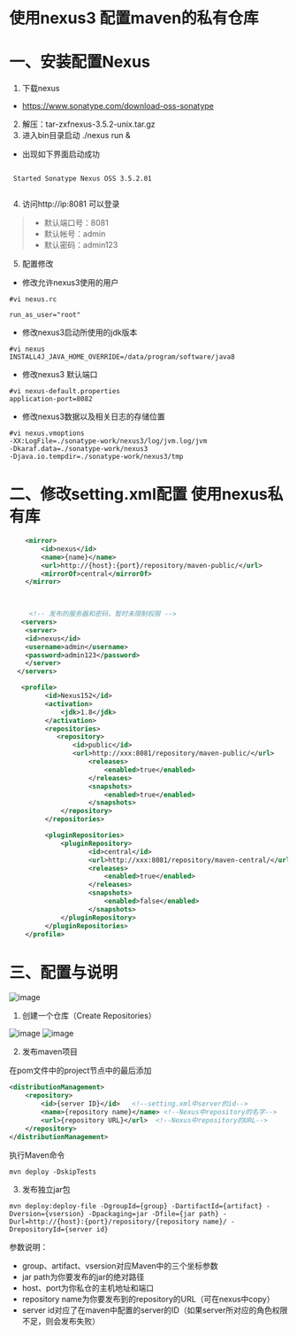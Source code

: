 # 使用nexus3 配置maven的私有仓库


# 一、安装配置Nexus

1) 下载nexus
* https://www.sonatype.com/download-oss-sonatype
2) 解压：tar-zxfnexus-3.5.2-unix.tar.gz
3) 进入bin目录启动 ./nexus run &
* 出现如下界面启动成功

```shell

 Started Sonatype Nexus OSS 3.5.2.01


```

4) 访问http://ip:8081 可以登录

>* 默认端口号：8081
>* 默认帐号：admin
>* 默认密码：admin123

5) 配置修改

* 修改允许nexus3使用的用户
```shell
#vi nexus.rc

run_as_user="root"

```
* 修改nexus3启动所使用的jdk版本
```shell
#vi nexus
INSTALL4J_JAVA_HOME_OVERRIDE=/data/program/software/java8
```
* 修改nexus3 默认端口
```shell
#vi nexus-default.properties
application-port=8082
```

* 修改nexus3数据以及相关日志的存储位置
```shell
#vi nexus.vmoptions
-XX:LogFile=./sonatype-work/nexus3/log/jvm.log/jvm
-Dkaraf.data=./sonatype-work/nexus3
-Djava.io.tempdir=./sonatype-work/nexus3/tmp
```

# 二、修改setting.xml配置 使用nexus私有库

```xml
	<mirror>
		<id>nexus</id>
		<name>{name}</name>
		<url>http://{host}:{port}/repository/maven-public/</url>
		<mirrorOf>central</mirrorOf>
	</mirror>


	
	 <!-- 发布的服务器和密码，暂时未限制权限 -->
   <servers>
    <server>
    <id>nexus</id>
    <username>admin</username>
    <password>admin123</password>
	</server>
  </servers>

   <profile>
         <id>Nexus152</id>
         <activation>
             <jdk>1.8</jdk>
         </activation>
         <repositories>
            <repository>
                <id>public</id>
                <url>http://xxx:8081/repository/maven-public/</url>
                    <releases>
                        <enabled>true</enabled>
                    </releases>
                    <snapshots>
                        <enabled>true</enabled>
                    </snapshots>
             </repository>
         </repositories>

         <pluginRepositories>
             <pluginRepository>
                    <id>central</id>
                    <url>http://xxx:8081/repository/maven-central/</url>
                    <releases>
                        <enabled>true</enabled>
                    </releases>
                    <snapshots>
                        <enabled>false</enabled>
                    </snapshots>
             </pluginRepository>
         </pluginRepositories>
    </profile>
```

# 三、配置与说明

![image](https://github.com/csy512889371/learnDoc/blob/master/image/2018/maven/1.png)


1) 创建一个仓库（Create Repositories）

![image](https://github.com/csy512889371/learnDoc/blob/master/image/2018/maven/2.png)
![image](https://github.com/csy512889371/learnDoc/blob/master/image/2018/maven/3.png)

2) 发布maven项目

在pom文件中的project节点中的最后添加

```xml
<distributionManagement>
    <repository>
        <id>{server ID}</id>   <!--setting.xml中server的id-->
        <name>{repository name}</name> <!--Nexus中repository的名字-->
        <url>{repository URL}</url>  <!--Nexus中repository的URL-->
    </repository>
</distributionManagement>


```
执行Maven命令

```shell
mvn deploy -DskipTests
```
3) 发布独立jar包
```shell
mvn deploy:deploy-file -DgroupId={group} -DartifactId={artifact} -Dversion={vsersion} -Dpackaging=jar -Dfile={jar path} -Durl=http://{host}:{port}/repository/{repository name}/ -DrepositoryId={server id}

```
参数说明：
* group、artifact、vsersion对应Maven中的三个坐标参数
* jar path为你要发布的jar的绝对路径
* host、port为你私仓的主机地址和端口
* repository name为你要发布到的repository的URL（可在nexus中copy）
* server id对应了在maven中配置的server的ID（如果server所对应的角色权限不足，则会发布失败）


